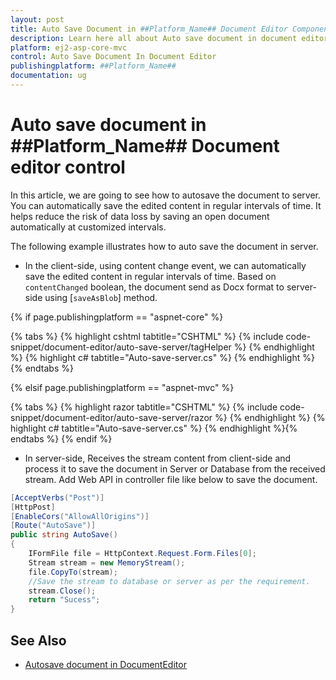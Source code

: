 ```yaml
---
layout: post
title: Auto Save Document in ##Platform_Name## Document Editor Component
description: Learn here all about Auto save document in document editor in Syncfusion ##Platform_Name## Document Editor component of syncfusion and more.
platform: ej2-asp-core-mvc
control: Auto Save Document In Document Editor
publishingplatform: ##Platform_Name##
documentation: ug
---
```



# Auto save document in ##Platform_Name## Document editor control

In this article, we are going to see how to autosave the document to server. You can automatically save the edited content in regular intervals of time. It helps reduce the risk of data loss by saving an open document automatically at customized intervals.

The following example illustrates how to auto save the document in server.

* In the client-side, using content change event, we can automatically save the edited content in regular intervals of time. Based on `contentChanged` boolean, the document send as Docx format to server-side using [`saveAsBlob`] method.

{% if page.publishingplatform == "aspnet-core" %}

{% tabs %}
{% highlight cshtml tabtitle="CSHTML" %}
{% include code-snippet/document-editor/auto-save-server/tagHelper %}
{% endhighlight %}
{% highlight c# tabtitle="Auto-save-server.cs" %}
{% endhighlight %}{% endtabs %}

{% elsif page.publishingplatform == "aspnet-mvc" %}

{% tabs %}
{% highlight razor tabtitle="CSHTML" %}
{% include code-snippet/document-editor/auto-save-server/razor %}
{% endhighlight %}
{% highlight c# tabtitle="Auto-save-server.cs" %}
{% endhighlight %}{% endtabs %}
{% endif %}



* In server-side, Receives the stream content from client-side and process it to save the document in Server or Database from the received stream. Add Web API in controller file like below to save the document.

```c#
[AcceptVerbs("Post")]
[HttpPost]
[EnableCors("AllowAllOrigins")]
[Route("AutoSave")]
public string AutoSave()
{
    IFormFile file = HttpContext.Request.Form.Files[0];
    Stream stream = new MemoryStream();    
    file.CopyTo(stream);
    //Save the stream to database or server as per the requirement.
    stream.Close();
    return "Sucess";
}
```

## See Also
* [Autosave document in DocumentEditor](../../document-editor/how-to/auto-save-document-in-document-editor)
